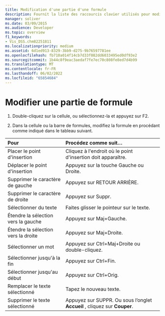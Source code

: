 ```yaml
---
title: Modification d'une partie d'une formule
description: Fournit la liste des raccourcis clavier utilisés pour modifier une partie d’une formule dans la barre de formule ou dans la cellule.
manager: soliver
ms.date: 03/09/2015
ms.audience: Developer
ms.topic: overview
f1_keywords:
- Vis_DSS.chm82251811
ms.localizationpriority: medium
ms.assetid: 6d1ed913-8329-3bb9-d275-9b76597781ee
ms.openlocfilehash: fb710a014f14cb7d33f082dd6033495ed0df93e2
ms.sourcegitcommit: 1b44c8f9eac3aedaf7fe7ec70c808fe8ed7d4b99
ms.translationtype: MT
ms.contentlocale: fr-FR
ms.lasthandoff: 06/02/2022
ms.locfileid: "65854684"
---
```

# <a name="edit-a-part-of-a-formula"></a>Modifier une partie de formule

1. Double-cliquez sur la cellule, ou sélectionnez-la et appuyez sur F2.
    
2. Dans la cellule ou la barre de formules, modifiez la formule en procédant comme indiqué dans le tableau suivant.
    
|**Pour**|**Procédez comme suit…**|
|:-----|:-----|
| Placer le point d'insertion  <br/> | Cliquez à l'endroit où le point d'insertion doit apparaître. |
| Déplacer le point d'insertion  <br/> | Appuyez sur la touche Gauche ou Droite. |
| Supprimer le caractère de gauche  <br/> | Appuyez sur RETOUR ARRIÈRE. |
| Supprimer le caractère de droite  <br/> | Appuyez sur Suppr. |
| Sélectionner du texte  <br/> | Faites glisser le pointeur sur le texte. |
| Étendre la sélection vers la gauche  <br/> | Appuyez sur Maj+Gauche. |
| Étendre la sélection vers la droite  <br/> | Appuyez sur Maj+Droite. |
| Sélectionner un mot  <br/> | Appuyez sur Ctrl+Maj+Droite ou double-cliquez. |
| Sélectionner jusqu'à la fin  <br/> | Appuyez sur Ctrl+Fin. |
| Sélectionner jusqu'au début  <br/> | Appuyez sur Ctrl+Orig. |
| Remplacer le texte sélectionné  <br/> | Tapez le nouveau texte. |
| Supprimer le texte sélectionné  <br/> | Appuyez sur SUPPR. Ou sous l’onglet **Accueil** , cliquez sur **Couper**. |
   

